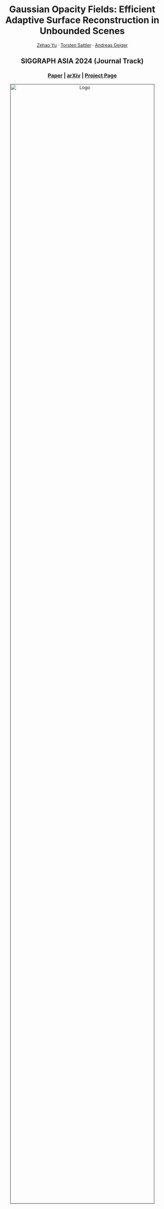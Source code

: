 <p align="center">

  <h1 align="center">Gaussian Opacity Fields: Efficient Adaptive Surface Reconstruction in Unbounded Scenes</h1>
  <p align="center">
    <a href="https://niujinshuchong.github.io/">Zehao Yu</a>
    ·
    <a href="https://tsattler.github.io/">Torsten Sattler</a>
    ·
    <a href="http://www.cvlibs.net/">Andreas Geiger</a>

  </p>

  <h2 align="center">SIGGRAPH ASIA 2024 (Journal Track)</h2>

  <h3 align="center"><a href="https://drive.google.com/file/d/1_IEpaSqDP4DzQ3TbhKyjhXo6SKscpaeq/view?usp=share_link">Paper</a> | <a href="https://arxiv.org/pdf/2404.10772.pdf">arXiv</a> | <a href="https://niujinshuchong.github.io/gaussian-opacity-fields/">Project Page</a>  </h3>
  <div align="center"></div>
</p>


<p align="center">
  <a href="">
    <img src="./media/teaser_gof.png" alt="Logo" width="95%">
  </a>
</p>

<p align="center">
Gaussian Opacity Fields (GOF) enables geometry extraction with 3D Gaussians directly by indentifying its level set. Our regularization improves surface reconstruction and we utilize Marching Tetrahedra for adaptive and compact mesh extraction.</p>
<br>

# Updates

* **[2024.09.11]**: GOF is accepted to SIGGRAPH ASIA 2024 Journal Track. We updated paper with more details, explanations, and ablations.

* **[2024.06.10]**: 🔥 Improve the training speed by 2x with [merged operations](https://github.com/autonomousvision/gaussian-opacity-fields/pull/58). 6 scenes in TNT dataset can be trained in ~24 mins and the bicycle scene in the Mip-NeRF 360 dataset can be trained in ~45 mins. Please pull the latest code and reinstall with `pip install submodules/diff-gaussian-rasterization` to use it.

# Installation
Clone the repository and create an anaconda environment using
```
git clone git@github.com:autonomousvision/gaussian-opacity-fields.git
cd gaussian-opacity-fields

conda create -y -n gof python=3.8
conda activate gof

pip install torch==1.12.1+cu113 torchvision==0.13.1+cu113 -f https://download.pytorch.org/whl/torch_stable.html
conda install cudatoolkit-dev=11.3 -c conda-forge

pip install -r requirements.txt

pip install submodules/diff-gaussian-rasterization
pip install submodules/simple-knn/

# tetra-nerf for triangulation
cd submodules/tetra-triangulation
conda install cmake
conda install conda-forge::gmp
conda install conda-forge::cgal
cmake .
# you can specify your own cuda path
# export CPATH=/usr/local/cuda-11.3/targets/x86_64-linux/include:$CPATH
make 
pip install -e .
```

# Dataset

Please download the Mip-NeRF 360 dataset from the [official webiste](https://jonbarron.info/mipnerf360/), the NeRF-Synthetic dataset from the [NeRF's official Google Drive](https://drive.google.com/drive/folders/128yBriW1IG_3NJ5Rp7APSTZsJqdJdfc1), the preprocessed DTU dataset from [2DGS](https://surfsplatting.github.io/), the proprocessed Tanks and Temples dataset from [here](https://huggingface.co/datasets/ZehaoYu/gaussian-opacity-fields/tree/main). You need to download the ground truth point clouds from the [DTU dataset](https://roboimagedata.compute.dtu.dk/?page_id=36) and save to `dtu_eval/Offical_DTU_Dataset` to evaluate the geometry reconstruction. For the [Tanks and Temples](https://www.tanksandtemples.org/download/) dataset, you need to download the ground truth point clouds, alignments and cropfiles and save to `eval_tnt/TrainingSet`, such as `eval_tnt/TrainingSet/Caterpillar/Caterpillar.ply`.


# Training and Evaluation
```
# you might need to update the data path in the script accordingly

# NeRF-synthetic dataset
python scripts/run_nerf_synthetic.py

# Mip-NeRF 360 dataset
python scripts/run_mipnerf360.py

# Tanks and Temples dataset
python scripts/run_tnt.py

# DTU dataset
python scripts/run_dtu.py
```


# Personal contribution (eyess-glitch)
This repo contains the modified extract_mesh.py file which contains a strategy implemented for selecting a sub-obtimal subset of images during the compation of opacities through a IoU based pruning-method.

One of the fundamental steps in GoF is computing the opacity values of points within the scene. Opacity directly influences the scene geometry as it is converted into a Signed Distance Function (SDF).  Given a set of views \( V_1, V_2, \dots, V_K \), temporally ordered so that \( V_i \) was captured after \( V_{i-1} \) and before \( V_{i+1} \), we assume that all images were acquired under the same conditions, ensuring constant environmental factors such as lighting, and that the scene remains static.  Under these assumptions, it is highly likely that there exist pairs of images \( (V_i, V_j) \) with \( j > i \) that exhibit significant overlap, covering nearly the same portion of the scene with only minor pixel variations. In this scenario, the computed opacity values for \( V_i \) and \( V_j \) will be nearly identical, leading to redundant calculations.  To minimize redundancy, a subset of views with minimal overlap is selected following these steps:  

1. **Initial Selection:** An initial reference image \( V_i \) is chosen, starting with \( V_1 \).  
2. **Feature Extraction:** Each subsequent image \( V_j \) (where \( j > i \)) is compared with \( V_i \). ORB features and keypoints are extracted, as ORB provides a good balance between computational efficiency and feature representativeness.  
3. **Homography Computation:** A homography is computed to align \( V_j \) with \( V_i \).  
4. **IoU Calculation:** The Intersection over Union (IoU) between the aligned images is calculated as:  

   ```math
   \text{IoU}(V_i, V_j) = \frac{|V_i \cap V_j|}{|V_i \cup V_j|}

5. **Filtering:**  
- If the **IoU exceeds** a predefined threshold, **\( V_j \) is discarded**.  
- Otherwise, **\( V_j \) is retained** and becomes the new reference image **\( V_i \)**, continuing the comparison process with the remaining images. The generated mesh produced by the model with the proposed IoU procedure was tested on the TNT-dataset, evaluating metrics such as Precision and Recall, for several IoU thresholds. 

 

# Custom Dataset
We use the same data format from 3DGS, please follow [here](https://github.com/graphdeco-inria/gaussian-splatting?tab=readme-ov-file#processing-your-own-scenes) to prepare the your dataset. Then you can train your model and extract a mesh (we use the Tanks and Temples dataset for example)
```
# training
# -r 2 for using downsampled images with factor 2
# --use_decoupled_appearance to enable decoupled appearance modeling if your images has changing lighting conditions
python train.py -s TNT_GOF/TrainingSet/Caterpillar -m exp_TNT/Caterpillar -r 2 --use_decoupled_appearance

# extract the mesh after training
python extract_mesh.py -m exp_TNT/Caterpillar --iteration 30000

# you can open extracted mesh with meshlab or using the following script based on open3d
python mesh_viewer.py exp_TNT/Caterpillar/test/ours_30000/fusion/mesh_binary_search_7.ply
```

# Acknowledgements
This project is built upon [3DGS](https://github.com/graphdeco-inria/gaussian-splatting) and [Mip-Splatting](https://github.com/autonomousvision/mip-splatting). Regularizations and some visualizations are taken from [2DGS](https://surfsplatting.github.io/). Tetrahedra triangulation is taken from [Tetra-NeRF](https://github.com/jkulhanek/tetra-nerf). Marching Tetrahdedra is adapted from [Kaolin](https://github.com/NVIDIAGameWorks/kaolin/blob/master/kaolin/ops/conversions/tetmesh.py) Library. Evaluation scripts for DTU and Tanks and Temples dataset are taken from [DTUeval-python](https://github.com/jzhangbs/DTUeval-python) and [TanksAndTemples](https://github.com/isl-org/TanksAndTemples/tree/master/python_toolbox/evaluation) respectively. We thank all the authors for their great work and repos. 

# Citation
If you find our code or paper useful, please cite
```bibtex
@article{Yu2024GOF,
  author    = {Yu, Zehao and Sattler, Torsten and Geiger, Andreas},
  title     = {Gaussian Opacity Fields: Efficient Adaptive Surface Reconstruction in Unbounded Scenes},
  journal   = {ACM Transactions on Graphics},
  year      = {2024},
}
```
If you find the regularizations useful, please kindly cite
```bibtex
@inproceedings{Huang2DGS2024,
    title={2D Gaussian Splatting for Geometrically Accurate Radiance Fields},
    author={Huang, Binbin and Yu, Zehao and Chen, Anpei and Geiger, Andreas and Gao, Shenghua},
    publisher = {Association for Computing Machinery},
    booktitle = {SIGGRAPH 2024 Conference Papers},
    year      = {2024},
    doi       = {10.1145/3641519.3657428}
}
```
